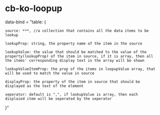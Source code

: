 cb-ko-loopup
============

data-bind = "table: {

    source: ***, //a collection that contains all the data items to be lookup

    lookupProp: string, the property name of the item in the source

    lookupValue: the value that should be matched to the value of the property(lookupProp) of the item in source, if it is array, then all the items' corresponding display text in the array will be shown

    lookupValueItemProp: the prop of the items in loopupValue array, that will be used to match the value in source

    displayProp: the property of the item in source that should be displayed as the text of the element

    seperator: default is ",", if lookupValue is array, then each displaied item will be seperated by the seperator

}"